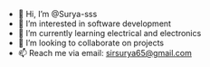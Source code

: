 - 👋 Hi, I’m @Surya-sss
- 👀 I’m interested in software development
- 🌱 I’m currently learning electrical and electronics
- 💞️ I’m looking to collaborate on projects
- 📫 Reach me via email: sirsurya65@gmail.com

<!---
Surya-sss/Surya-sss is a ✨ special ✨ repository because its `README.md` (this file) appears on your GitHub profile.
You can click the Preview link to take a look at your changes.
--->
